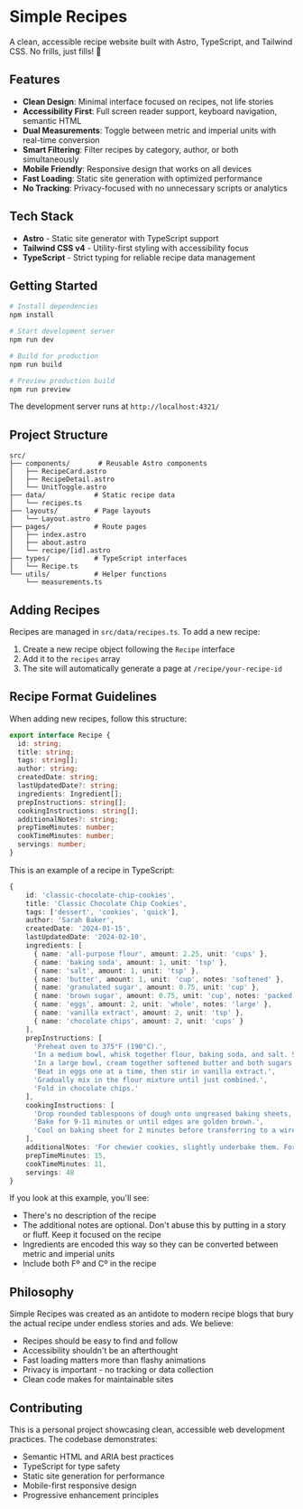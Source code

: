 # Simple Recipes

A clean, accessible recipe website built with Astro, TypeScript, and Tailwind CSS. No frills, just fills! 🥄

## Features

- **Clean Design**: Minimal interface focused on recipes, not life stories
- **Accessibility First**: Full screen reader support, keyboard navigation, semantic HTML
- **Dual Measurements**: Toggle between metric and imperial units with real-time conversion
- **Smart Filtering**: Filter recipes by category, author, or both simultaneously
- **Mobile Friendly**: Responsive design that works on all devices
- **Fast Loading**: Static site generation with optimized performance
- **No Tracking**: Privacy-focused with no unnecessary scripts or analytics

## Tech Stack

- **Astro** - Static site generator with TypeScript support
- **Tailwind CSS v4** - Utility-first styling with accessibility focus
- **TypeScript** - Strict typing for reliable recipe data management

## Getting Started

```bash
# Install dependencies
npm install

# Start development server
npm run dev

# Build for production
npm run build

# Preview production build
npm run preview
```

The development server runs at `http://localhost:4321/`

## Project Structure

```
src/
├── components/       # Reusable Astro components
│   ├── RecipeCard.astro
│   ├── RecipeDetail.astro
│   └── UnitToggle.astro
├── data/            # Static recipe data
│   └── recipes.ts
├── layouts/         # Page layouts
│   └── Layout.astro
├── pages/           # Route pages
│   ├── index.astro
│   ├── about.astro
│   └── recipe/[id].astro
├── types/           # TypeScript interfaces
│   └── Recipe.ts
└── utils/           # Helper functions
    └── measurements.ts
```

## Adding Recipes

Recipes are managed in `src/data/recipes.ts`. To add a new recipe:

1. Create a new recipe object following the `Recipe` interface
2. Add it to the `recipes` array
3. The site will automatically generate a page at `/recipe/your-recipe-id`

## Recipe Format Guidelines

When adding new recipes, follow this structure:

```typescript
export interface Recipe {
  id: string;
  title: string;
  tags: string[];
  author: string;
  createdDate: string;
  lastUpdatedDate?: string;
  ingredients: Ingredient[];
  prepInstructions: string[];
  cookingInstructions: string[];
  additionalNotes?: string;
  prepTimeMinutes: number;
  cookTimeMinutes: number;
  servings: number;
}
```

This is an example of a recipe in TypeScript:

```typescript
{
    id: 'classic-chocolate-chip-cookies',
    title: 'Classic Chocolate Chip Cookies',
    tags: ['dessert', 'cookies', 'quick'],
    author: 'Sarah Baker',
    createdDate: '2024-01-15',
    lastUpdatedDate: '2024-02-10',
    ingredients: [
      { name: 'all-purpose flour', amount: 2.25, unit: 'cups' },
      { name: 'baking soda', amount: 1, unit: 'tsp' },
      { name: 'salt', amount: 1, unit: 'tsp' },
      { name: 'butter', amount: 1, unit: 'cup', notes: 'softened' },
      { name: 'granulated sugar', amount: 0.75, unit: 'cup' },
      { name: 'brown sugar', amount: 0.75, unit: 'cup', notes: 'packed' },
      { name: 'eggs', amount: 2, unit: 'whole', notes: 'large' },
      { name: 'vanilla extract', amount: 2, unit: 'tsp' },
      { name: 'chocolate chips', amount: 2, unit: 'cups' }
    ],
    prepInstructions: [
      'Preheat oven to 375°F (190°C).',
      'In a medium bowl, whisk together flour, baking soda, and salt. Set aside.',
      'In a large bowl, cream together softened butter and both sugars until light and fluffy, about 2-3 minutes.',
      'Beat in eggs one at a time, then stir in vanilla extract.',
      'Gradually mix in the flour mixture until just combined.',
      'Fold in chocolate chips.'
    ],
    cookingInstructions: [
      'Drop rounded tablespoons of dough onto ungreased baking sheets, spacing them about 2 inches apart.',
      'Bake for 9-11 minutes or until edges are golden brown.',
      'Cool on baking sheet for 2 minutes before transferring to a wire rack.'
    ],
    additionalNotes: 'For chewier cookies, slightly underbake them. For crispier cookies, bake for an additional 1-2 minutes.',
    prepTimeMinutes: 15,
    cookTimeMinutes: 11,
    servings: 48
}
```

If you look at this example, you'll see:

- There's no description of the recipe
- The additional notes are optional. Don't abuse this by putting in a story or fluff. Keep it focused on the recipe
- Ingredients are encoded this way so they can be converted between metric and imperial units
- Include both Fº and Cº in the recipe

## Philosophy

Simple Recipes was created as an antidote to modern recipe blogs that bury the actual recipe under endless stories and ads. We believe:

- Recipes should be easy to find and follow
- Accessibility shouldn't be an afterthought
- Fast loading matters more than flashy animations
- Privacy is important - no tracking or data collection
- Clean code makes for maintainable sites

## Contributing

This is a personal project showcasing clean, accessible web development practices. The codebase demonstrates:

- Semantic HTML and ARIA best practices
- TypeScript for type safety
- Static site generation for performance
- Mobile-first responsive design
- Progressive enhancement principles